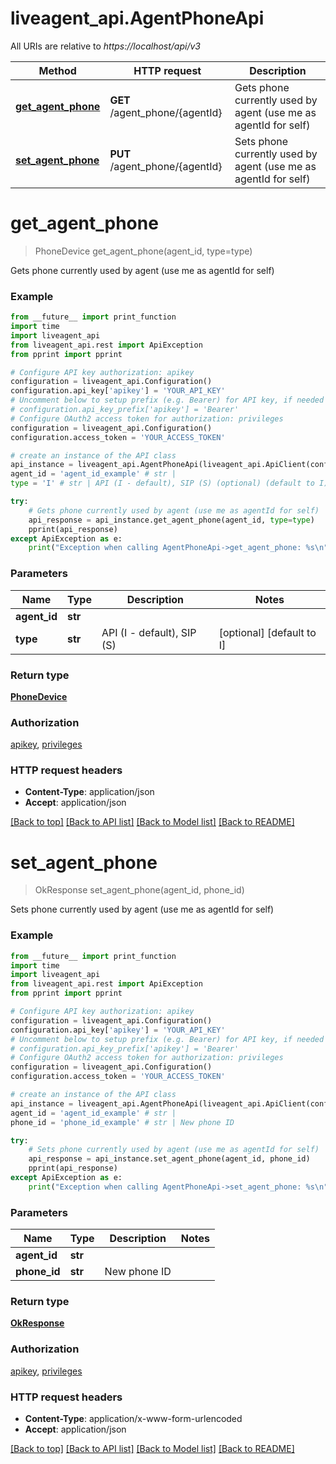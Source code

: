# liveagent_api.AgentPhoneApi

All URIs are relative to *https://localhost/api/v3*

Method | HTTP request | Description
------------- | ------------- | -------------
[**get_agent_phone**](AgentPhoneApi.md#get_agent_phone) | **GET** /agent_phone/{agentId} | Gets phone currently used by agent (use me as agentId for self)
[**set_agent_phone**](AgentPhoneApi.md#set_agent_phone) | **PUT** /agent_phone/{agentId} | Sets phone currently used by agent (use me as agentId for self)


# **get_agent_phone**
> PhoneDevice get_agent_phone(agent_id, type=type)

Gets phone currently used by agent (use me as agentId for self)

### Example
```python
from __future__ import print_function
import time
import liveagent_api
from liveagent_api.rest import ApiException
from pprint import pprint

# Configure API key authorization: apikey
configuration = liveagent_api.Configuration()
configuration.api_key['apikey'] = 'YOUR_API_KEY'
# Uncomment below to setup prefix (e.g. Bearer) for API key, if needed
# configuration.api_key_prefix['apikey'] = 'Bearer'
# Configure OAuth2 access token for authorization: privileges
configuration = liveagent_api.Configuration()
configuration.access_token = 'YOUR_ACCESS_TOKEN'

# create an instance of the API class
api_instance = liveagent_api.AgentPhoneApi(liveagent_api.ApiClient(configuration))
agent_id = 'agent_id_example' # str | 
type = 'I' # str | API (I - default), SIP (S) (optional) (default to I)

try:
    # Gets phone currently used by agent (use me as agentId for self)
    api_response = api_instance.get_agent_phone(agent_id, type=type)
    pprint(api_response)
except ApiException as e:
    print("Exception when calling AgentPhoneApi->get_agent_phone: %s\n" % e)
```

### Parameters

Name | Type | Description  | Notes
------------- | ------------- | ------------- | -------------
 **agent_id** | **str**|  | 
 **type** | **str**| API (I - default), SIP (S) | [optional] [default to I]

### Return type

[**PhoneDevice**](PhoneDevice.md)

### Authorization

[apikey](../README.md#apikey), [privileges](../README.md#privileges)

### HTTP request headers

 - **Content-Type**: application/json
 - **Accept**: application/json

[[Back to top]](#) [[Back to API list]](../README.md#documentation-for-api-endpoints) [[Back to Model list]](../README.md#documentation-for-models) [[Back to README]](../README.md)

# **set_agent_phone**
> OkResponse set_agent_phone(agent_id, phone_id)

Sets phone currently used by agent (use me as agentId for self)

### Example
```python
from __future__ import print_function
import time
import liveagent_api
from liveagent_api.rest import ApiException
from pprint import pprint

# Configure API key authorization: apikey
configuration = liveagent_api.Configuration()
configuration.api_key['apikey'] = 'YOUR_API_KEY'
# Uncomment below to setup prefix (e.g. Bearer) for API key, if needed
# configuration.api_key_prefix['apikey'] = 'Bearer'
# Configure OAuth2 access token for authorization: privileges
configuration = liveagent_api.Configuration()
configuration.access_token = 'YOUR_ACCESS_TOKEN'

# create an instance of the API class
api_instance = liveagent_api.AgentPhoneApi(liveagent_api.ApiClient(configuration))
agent_id = 'agent_id_example' # str | 
phone_id = 'phone_id_example' # str | New phone ID

try:
    # Sets phone currently used by agent (use me as agentId for self)
    api_response = api_instance.set_agent_phone(agent_id, phone_id)
    pprint(api_response)
except ApiException as e:
    print("Exception when calling AgentPhoneApi->set_agent_phone: %s\n" % e)
```

### Parameters

Name | Type | Description  | Notes
------------- | ------------- | ------------- | -------------
 **agent_id** | **str**|  | 
 **phone_id** | **str**| New phone ID | 

### Return type

[**OkResponse**](OkResponse.md)

### Authorization

[apikey](../README.md#apikey), [privileges](../README.md#privileges)

### HTTP request headers

 - **Content-Type**: application/x-www-form-urlencoded
 - **Accept**: application/json

[[Back to top]](#) [[Back to API list]](../README.md#documentation-for-api-endpoints) [[Back to Model list]](../README.md#documentation-for-models) [[Back to README]](../README.md)

